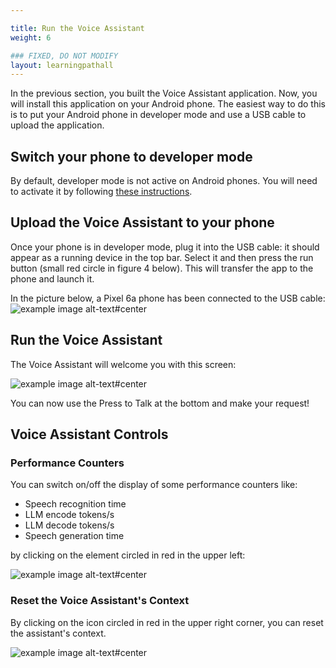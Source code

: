 ```yaml
---

title: Run the Voice Assistant
weight: 6

### FIXED, DO NOT MODIFY
layout: learningpathall
---
```


In the previous section, you built the Voice Assistant application. Now, you will install this application on your Android phone. The easiest way to do this is to put your Android phone in developer mode and use a USB cable to upload the application.

## Switch your phone to developer mode

By default, developer mode is not active on Android phones. You will need to activate it by following [these instructions](https://developer.android.com/studio/debug/dev-options).

## Upload the Voice Assistant to your phone

Once your phone is in developer mode, plug it into the USB cable: it should appear as a running device in the top bar. Select it and then press the run button (small red circle in figure 4 below). This will transfer the app to the phone and launch it.

In the picture below, a Pixel 6a phone has been connected to the USB cable:
![example image alt-text#center](upload.png "Figure 5: Upload the Voice App")

## Run the Voice Assistant

The Voice Assistant will welcome you with this screen:

![example image alt-text#center](voice_assistant_view1.jpg "Figure 6: Welcome Screen")

You can now use the Press to Talk at the bottom and make your request!

## Voice Assistant Controls

### Performance Counters

You can switch on/off the display of some performance counters like:
- Speech recognition time
- LLM encode tokens/s
- LLM decode tokens/s
- Speech generation time

by clicking on the element circled in red in the upper left:

![example image alt-text#center](voice_assistant_view2.jpg "Figure 7: Performance Counters")

### Reset the Voice Assistant's Context

By clicking on the icon circled in red in the upper right corner, you can reset the assistant's context.

![example image alt-text#center](voice_assistant_view3.jpg "Figure 8: Reset the Voice Assistant's Context")
